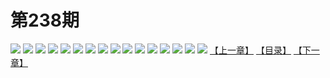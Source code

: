 # 第238期
![](https://mao.mhtupian.com/uploads/img/7563/214373/manhua_12_20160113_2016011312211170183.jpg)
![](https://mao.mhtupian.com/uploads/img/7563/214373/manhua_12_20160113_2016011312212062308.jpg)
![](https://mao.mhtupian.com/uploads/img/7563/214373/manhua_12_20160113_2016011312212945301.jpg)
![](https://mao.mhtupian.com/uploads/img/7563/214373/manhua_12_20160113_2016011312213948523.jpg)
![](https://mao.mhtupian.com/uploads/img/7563/214373/manhua_12_20160113_2016011312214538039.jpg)
![](https://mao.mhtupian.com/uploads/img/7563/214373/manhua_12_20160113_2016011312215463280.jpg)
![](https://mao.mhtupian.com/uploads/img/7563/214373/manhua_12_20160113_2016011312215919151.jpg)
![](https://mao.mhtupian.com/uploads/img/7563/214373/manhua_12_20160113_2016011312221177197.jpg)
![](https://mao.mhtupian.com/uploads/img/7563/214373/manhua_12_20160113_2016011312221775662.jpg)
![](https://mao.mhtupian.com/uploads/img/7563/214373/manhua_12_20160113_2016011312222313784.jpg)
![](https://mao.mhtupian.com/uploads/img/7563/214373/manhua_12_20160113_2016011312223171136.jpg)
![](https://mao.mhtupian.com/uploads/img/7563/214373/manhua_12_20160113_2016011312223854780.jpg)
![](https://mao.mhtupian.com/uploads/img/7563/214373/manhua_12_20160113_2016011312224387456.jpg)
![](https://mao.mhtupian.com/uploads/img/7563/214373/manhua_12_20160113_2016011312225225243.jpg)
![](https://mao.mhtupian.com/uploads/img/7563/214373/manhua_12_20160113_2016011312225788263.jpg)
![](https://mao.mhtupian.com/uploads/img/7563/214373/manhua_12_20160113_2016011312230437322.jpg)
[【上一章】](./45.md)
[【目录】](./READMD.md)
[【下一章】](./47.md)
